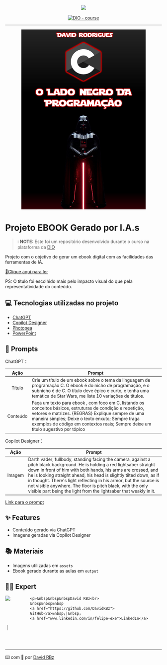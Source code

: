 <p align="center">
    <img width="100" src=".github/assets/banner.png">
</p>


<p align="center">
<a href="https://dio.me/"><img src="https://img.shields.io/badge/DIO-Course-28DA77?logo=youtube" alt="DIO - course"></a>

-------


<p align="center">
<img 
    src="./assets/cover.png"
    width="400"  
/>
</p>

# Projeto EBOOK Gerado por I.A.s

> ℹ️ **NOTE:** Este foi um repositório desenvolvido durante o curso na plataforma da [DIO](https://dio.me)

Projeto com o objetivo de gerar um ebook digital com as facilidades das ferramentas de IA.

<a href="https://github.com/DavidRBz/DIO-Ebook/blob/main/output/C%20-%20O%20Lado%20Negro%20da%20Programa%C3%A7%C3%A3o%20-%20Ebook.pdf" title="View PDF now"> 📕Clique aqui para ler</a>

PS: O título foi escolhido mais pelo impacto visual do que pela representatividade do conteúdo.
 
## 💻 Tecnologias utilizadas no projeto

- [ChatGPT](https://chatgpt.com/) 
- [Copilot Designer](https://copilot.microsoft.com/images/create)
- [Photopea](https://www.photopea.com/)
- [PowerPoint](https://www.microsoft.com/en/microsoft-365/powerpoint)

## 🧠 Prompts


ChatGPT：

|   Ação   | Prompt                                                                                                                                                                                                                                                                         |
| :------: | ------------------------------------------------------------------------------------------------------------------------------------------------------------------------------------------------------------------------------------------------------------------------------ |
|  Título  | Crie um título de um ebook sobre o tema da linguagem de programação C. O ebook é do nicho de programação, e o subnicho é de C. O título deve épico e curto, e tenha uma temática de Star Wars, me liste 10 variações de títulos.                                               |
| Conteúdo | Faça um texto para ebook , com foco em C, listando os conceitos básicos, estruturas de condição e repetição, vetores e matrizes. {REGRAS} Explique sempre de uma maneira simples; Deixe o texto enxuto; Sempre traga exemplos de código em contextos reais; Sempre deixe um título sugestivo por tópico |

Copilot Designer：

|  Ação  | Prompt                                                                                 |
| :----: | -------------------------------------------------------------------------------------- |
| Imagem | Darth vader, fullbody, standing facing the camera, against a pitch black background. He is holding a red lightsaber straight down in front of him with both hands, his arms are crossed, and he is looking straight ahead, his head is slightly tilted down, as if in thought. There's light reflecting in his armor, but the source is not visible anywhere. The floor is pitch black, with the only visible part being the light from the lightsaber that weakly in it. |

[Link para o prompt](https://copilot.microsoft.com/images/create/darth-vader2c-fullbody2c-standing-facing-the-camera2c/1-66a663d6f3544949b5ed68b87906a10e?id=f%2BuXljagWA5bjJvGl%2BDmwQ%3D%3D&view=detailv2&idpp=genimg&thid=OIG3.op7bD78cC6psXw6jic9R&form=GCRIDP)

## ✨ Features

- Conteúdo gerado via ChatGPT
- Imagens geradas via Copilot Designer

## 📚 Materiais

- Imagens utilizadas em `assets`
- Ebook gerado durante as aulas em `output`


## 👨‍💻 Expert

<p>
    <img 
      align=left 
      margin=10 
      width=80 
      src="https://avatars.githubusercontent.com/u/147557030"
    />

    <p>&nbsp&nbsp&nbspDavid RBz<br>
    &nbsp&nbsp&nbsp
    <a href="https://github.com/DavidRBz">
    GitHub</a>&nbsp;|&nbsp;
    <a href="www.linkedin.com/in/felipe-exe">LinkedIn</a>
&nbsp;|&nbsp;</p>
</p>
<br/><br/>
<p>

---

⌨️ com 💜 por [David RBz](https://github.com/DavidRBz)
